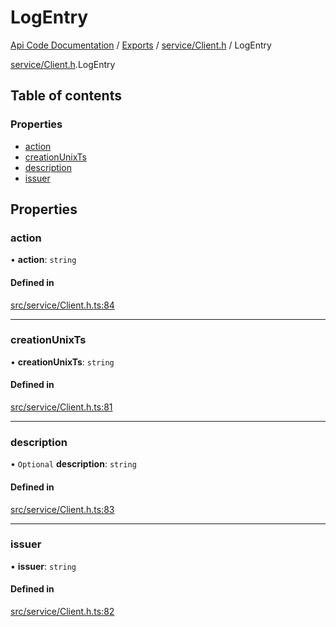 # LogEntry
 
[Api Code Documentation](../README.md) / [Exports](../modules.md) / [service/Client.h](../modules/service_Client_h.md) / LogEntry

[service/Client.h](../modules/service_Client_h.md).LogEntry

## Table of contents

### Properties

- [action](service_Client_h.LogEntry.md#action)
- [creationUnixTs](service_Client_h.LogEntry.md#creationunixts)
- [description](service_Client_h.LogEntry.md#description)
- [issuer](service_Client_h.LogEntry.md#issuer)

## Properties

### action

• **action**: `string`

#### Defined in

[src/service/Client.h.ts:84](https://github.com/openkfw/TruBudget/blob/b9aaff0/api/src/service/Client.h.ts#L84)

___

### creationUnixTs

• **creationUnixTs**: `string`

#### Defined in

[src/service/Client.h.ts:81](https://github.com/openkfw/TruBudget/blob/b9aaff0/api/src/service/Client.h.ts#L81)

___

### description

• `Optional` **description**: `string`

#### Defined in

[src/service/Client.h.ts:83](https://github.com/openkfw/TruBudget/blob/b9aaff0/api/src/service/Client.h.ts#L83)

___

### issuer

• **issuer**: `string`

#### Defined in

[src/service/Client.h.ts:82](https://github.com/openkfw/TruBudget/blob/b9aaff0/api/src/service/Client.h.ts#L82)
